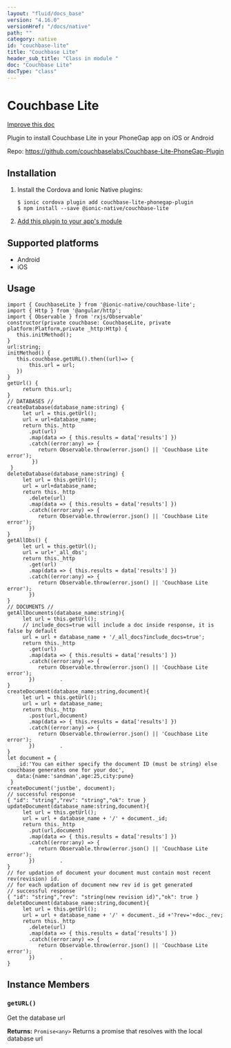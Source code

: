 ```yaml
---
layout: "fluid/docs_base"
version: "4.16.0"
versionHref: "/docs/native"
path: ""
category: native
id: "couchbase-lite"
title: "Couchbase Lite"
header_sub_title: "Class in module "
doc: "Couchbase Lite"
docType: "class"
---
```


<h1 class="api-title">Couchbase Lite</h1>

<a class="improve-v2-docs" href="http://github.com/ionic-team/ionic-native/edit/master/src/@ionic-native/plugins/couchbase-lite/index.ts#L1">
  Improve this doc
</a>







<p>Plugin to install Couchbase Lite in your PhoneGap app on iOS or Android</p>


<p>Repo:
  <a href="https://github.com/couchbaselabs/Couchbase-Lite-PhoneGap-Plugin">
    https://github.com/couchbaselabs/Couchbase-Lite-PhoneGap-Plugin
  </a>
</p>


<h2><a class="anchor" name="installation" href="#installation"></a>Installation</h2>
<ol class="installation">
  <li>Install the Cordova and Ionic Native plugins:<br>
    <pre><code class="nohighlight">$ ionic cordova plugin add couchbase-lite-phonegap-plugin
$ npm install --save @ionic-native/couchbase-lite
</code></pre>
  </li>
  <li><a href="https://ionicframework.com/docs/native/#Add_Plugins_to_Your_App_Module">Add this plugin to your app's module</a></li>
</ol>



<h2><a class="anchor" name="platforms" href="#platforms"></a>Supported platforms</h2>
<ul>
  <li>Android</li><li>iOS</li>
</ul>






<h2><a class="anchor" name="usage" href="#usage"></a>Usage</h2>
<pre><code class="lang-typescript">import { CouchbaseLite } from &#39;@ionic-native/couchbase-lite&#39;;
import { Http } from &#39;@angular/http&#39;;
import { Observable } from &#39;rxjs/Observable&#39;
constructor(private couchbase: CouchbaseLite, private platform:Platform,private _http:Http) {
   this.initMethod();
}
url:string;
initMethod() {
   this.couchbase.getURL().then((url)=&gt; {
       this.url = url;
   })
}
getUrl() {
     return this.url;
}
// DATABASES //
createDatabase(database_name:string) {
     let url = this.getUrl();
     url = url+database_name;
     return this._http
       .put(url)
       .map(data =&gt; { this.results = data[&#39;results&#39;] })
       .catch((error:any) =&gt; {
          return Observable.throw(error.json() || &#39;Couchbase Lite error&#39;);
        })
 }
deleteDatabase(database_name:string) {
     let url = this.getUrl();
     url = url+database_name;
     return this._http
       .delete(url)
       .map(data =&gt; { this.results = data[&#39;results&#39;] })
       .catch((error:any) =&gt; {
          return Observable.throw(error.json() || &#39;Couchbase Lite error&#39;);
       })
}
getAllDbs() {
     let url = this.getUrl();
     url = url+&#39;_all_dbs&#39;;
     return this._http
       .get(url)
       .map(data =&gt; { this.results = data[&#39;results&#39;] })
       .catch((error:any) =&gt; {
          return Observable.throw(error.json() || &#39;Couchbase Lite error&#39;);
       })
}
// DOCUMENTS //
getAllDocuments(database_name:string){
     let url = this.getUrl();
     // include_docs=true will include a doc inside response, it is false by default
     url = url + database_name + &#39;/_all_docs?include_docs=true&#39;;
     return this._http
       .get(url)
       .map(data =&gt; { this.results = data[&#39;results&#39;] })
       .catch((error:any) =&gt; {
          return Observable.throw(error.json() || &#39;Couchbase Lite error&#39;);
       })        .
}
createDocument(database_name:string,document){
     let url = this.getUrl();
     url = url + database_name;
     return this._http
       .post(url,document)
       .map(data =&gt; { this.results = data[&#39;results&#39;] })
       .catch((error:any) =&gt; {
          return Observable.throw(error.json() || &#39;Couchbase Lite error&#39;);
       })        .
}
let document = {
   _id:&#39;You can either specify the document ID (must be string) else couchbase generates one for your doc&#39;,
   data:{name:&#39;sandman&#39;,age:25,city:pune}
 }
createDocument(&#39;justbe&#39;, document);
// successful response
{ &quot;id&quot;: &quot;string&quot;,&quot;rev&quot;: &quot;string&quot;,&quot;ok&quot;: true }
updateDocument(database_name:string,document){
     let url = this.getUrl();
     url = url + database_name + &#39;/&#39; + document._id;
     return this._http
       .put(url,document)
       .map(data =&gt; { this.results = data[&#39;results&#39;] })
       .catch((error:any) =&gt; {
          return Observable.throw(error.json() || &#39;Couchbase Lite error&#39;);
       })        .
}
// for updation of document your document must contain most recent rev(revision) id.
// for each updation of document new rev id is get generated
// successful response
{ &quot;id&quot;: &quot;string&quot;,&quot;rev&quot;: &quot;string(new revision id)&quot;,&quot;ok&quot;: true }
deleteDocument(database_name:string,document){
     let url = this.getUrl();
     url = url + database_name + &#39;/&#39; + document._id +&#39;?rev=&#39;+doc._rev;
     return this._http
       .delete(url)
       .map(data =&gt; { this.results = data[&#39;results&#39;] })
       .catch((error:any) =&gt; {
          return Observable.throw(error.json() || &#39;Couchbase Lite error&#39;);
       })        .
}
</code></pre>








<h2><a class="anchor" name="instance-members" href="#instance-members"></a>Instance Members</h2>
<h3><a class="anchor" name="getURL" href="#getURL"></a><code>getURL()</code></h3>




Get the database url


<div class="return-value" markdown="1">
  <i class="icon ion-arrow-return-left"></i>
  <b>Returns:</b> <code>Promise&lt;any&gt;</code> Returns a promise that resolves with the local database url
</div>





